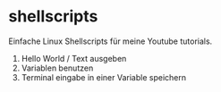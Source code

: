 # shellscripts
Einfache Linux Shellscripts für meine Youtube tutorials.

1. Hello World / Text ausgeben
2. Variablen benutzen
3. Terminal eingabe in einer Variable speichern
